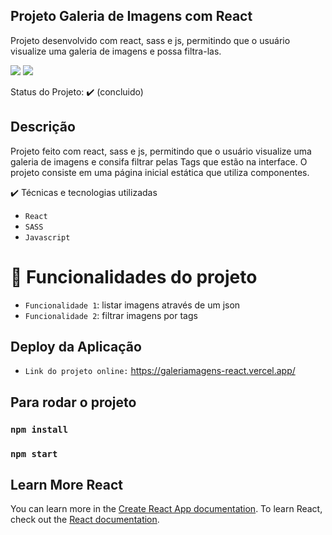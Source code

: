 ## Projeto Galeria de Imagens com React
Projeto desenvolvido com react, sass e js, permitindo que o usuário visualize uma galeria de imagens e possa filtra-las.

<img src="https://img.shields.io/static/v1?label=react&message=framework&color=blue&style=for-the-badge&logo=REACT"/>
<img src="https://img.shields.io/static/v1?label=Vercel&message=deploy&color=blue&style=for-the-badge&logo=VERCEL"/>

Status do Projeto: ✔️ (concluido)

## Descrição
Projeto feito com react, sass e js, permitindo que o usuário visualize uma galeria de imagens e consifa filtrar pelas Tags que estão na interface. O projeto consiste em uma página inicial estática que utiliza componentes.

✔️ Técnicas e tecnologias utilizadas
- ``React``
- ``SASS``
- ``Javascript``

# :hammer: Funcionalidades do projeto

- `Funcionalidade 1`: listar imagens através de um json
- `Funcionalidade 2`: filtrar imagens por tags


## Deploy da Aplicação
- ``Link do projeto online:`` https://galeriamagens-react.vercel.app/


## Para rodar o projeto
### `npm install`
### `npm start`


## Learn More React
You can learn more in the [Create React App documentation](https://facebook.github.io/create-react-app/docs/getting-started).
To learn React, check out the [React documentation](https://reactjs.org/).
